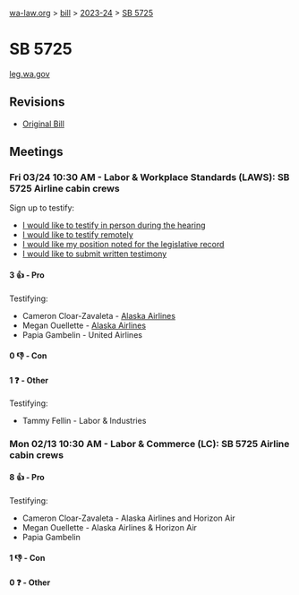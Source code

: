 [wa-law.org](/) > [bill](/bill/) > [2023-24](/bill/2023-24/) > [SB 5725](/bill/2023-24/sb/5725/)

# SB 5725
[leg.wa.gov](https://app.leg.wa.gov/billsummary?BillNumber=5725&Year=2023&Initiative=false)

## Revisions
* [Original Bill](1/)

## Meetings
### Fri 03/24 10:30 AM - Labor & Workplace Standards (LAWS): SB 5725 Airline cabin crews
Sign up to testify:
* [I would like to testify in person during the hearing](https://app.leg.wa.gov/csi/Testifier/Add?chamber=House&mId=31123&aId=153948&caId=22374&tId=1)
* [I would like to testify remotely](https://app.leg.wa.gov/csi/Testifier/Add?chamber=House&mId=31123&aId=153948&caId=22374&tId=2)
* [I would like my position noted for the legislative record](https://app.leg.wa.gov/csi/Testifier/Add?chamber=House&mId=31123&aId=153948&caId=22374&tId=3)
* [I would like to submit written testimony](https://app.leg.wa.gov/csi/Testifier/Add?chamber=House&mId=31123&aId=153948&caId=22374&tId=4)

#### 3 👍 - Pro
Testifying:
* Cameron Cloar-Zavaleta - [Alaska Airlines](/org/alaska_airlines/)
* Megan Ouellette - [Alaska Airlines](/org/alaska_airlines/)
* Papia Gambelin - United Airlines

#### 0 👎 - Con

#### 1 ❓ - Other
Testifying:
* Tammy Fellin - Labor & Industries

### Mon 02/13 10:30 AM - Labor & Commerce (LC): SB 5725 Airline cabin crews
#### 8 👍 - Pro
Testifying:
* Cameron Cloar-Zavaleta - Alaska Airlines and Horizon Air
* Megan Ouellette - Alaska Airlines & Horizon Air
* Papia Gambelin

#### 1 👎 - Con

#### 0 ❓ - Other
